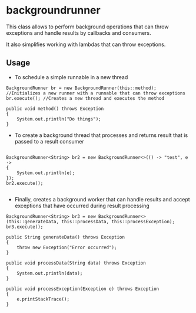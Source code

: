 # backgroundrunner

This class allows to perform background operations that can throw exceptions and handle results by callbacks and consumers.

It also simplifies working with lambdas that can throw exceptions.

## Usage

  * To schedule a simple runnable in a new thread
```
BackgroundRunner br = new BackgroundRunner(this::method); //Initializes a new runner with a runnable that can throw exceptions
br.execute(); //Creates a new thread and executes the method

public void method() throws Exception
{
    System.out.println("Do things");
}

```

  * To create a background thread that processes and returns result that is passed to a result consumer
  
```

BackgroundRunner<String> br2 = new BackgroundRunner<>(() -> "test", e ->
{
    System.out.println(e);
});
br2.execute();


```

  * Finally, creates a background worker that can handle results and accept exceptions that have occurred during result processing

```
BackgroundRunner<String> br3 = new BackgroundRunner<>(this::generateData, this::processData, this::processException);
br3.execute();

public String generateData() throws Exception
{
    throw new Exception("Error occurred");
}

public void processData(String data) throws Exception
{
    System.out.println(data);
}

public void processException(Exception e) throws Exception
{
    e.printStackTrace();
}
	
```
